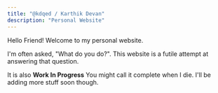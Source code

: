 ```yaml
---
title: "@kdqed / Karthik Devan"
description: "Personal Website"
---
```

Hello Friend! Welcome to my personal website.

I'm often asked, "What do you do?". This website is a futile attempt at answering that question.

It is also <b class='text-badge'>Work In Progress</b> You might call it complete when I die. I'll be adding more stuff soon though.
